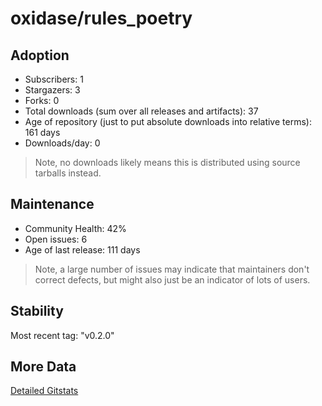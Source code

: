 # oxidase/rules_poetry

## Adoption

- Subscribers: 1
- Stargazers: 3
- Forks: 0
- Total downloads (sum over all releases and artifacts): 37
- Age of repository (just to put absolute downloads into relative terms): 161 days
- Downloads/day: 0

> Note, no downloads likely means this is distributed using source tarballs instead.

## Maintenance

- Community Health: 42%
- Open issues: 6
- Age of last release: 111 days

> Note, a large number of issues may indicate that maintainers don't correct defects, but might also
> just be an indicator of lots of users.

## Stability

Most recent tag: "v0.2.0"

## More Data

[Detailed Gitstats](/bazel-catalog/gitstats/oxidase/rules_poetry)

